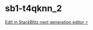 # sb1-t4qknn_2

[Edit in StackBlitz next generation editor ⚡️](https://stackblitz.com/~/github.com/wizz666/sb1-t4qknn_2)